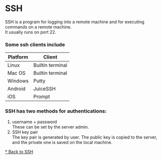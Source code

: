 # SSH

SSH is a program for logging into a remote machine and for executing commands on a remote machine.\
It usually runs on port 22.

### Some ssh clients include

| Platform | Client |
| --- | --- |
| Linux | Builtin terminal |
| Mac OS | Builtin terminal |
| Windows | Putty | 
| Android | JuiceSSH |
| iOS | Prompt |

### SSH has two methods for authentications:
1. username + password\
These can be set by the server admin.
2. SSH key pair\
The key pair is generated by user. The public key is copied to the server, and the private one is saved on the local machine.

[* Back to SSH](00-ssh.md)


